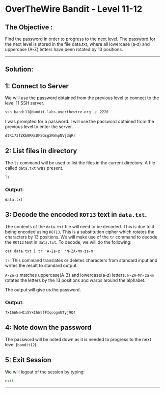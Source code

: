 # OverTheWire Bandit - Level 11-12

## The Objective : 
Find the password in order to progress to the next level. The password for the next level is stored in the file data.txt, where all lowercase (a-z) and uppercase (A-Z) letters have been rotated by 13 positions.

---

## Solution:

## 1: Connect to Server
We will use the password obtained from the previous level to connect to the level 11 SSH server.

```bash
ssh bandi11@bandit.labs.overthewire.org -p 2220
```

I was prompted for a password. I will use the password obtained from the previous level to enter the server.

```bash
dtR173fZKb0RRsDFSGsg2RWnpNVj3qRr 
```

## 2: List files in directory
The `ls` command will be used to list the files in the current directory. A file called `data.txt` was present.

```bash
ls
```

### Output:
```
data.txt  
```


## 3: Decode the encoded `ROT13` text in `data.txt`.
The contents of the `data.txt` file will need to be decoded. This is due to it being encoded using `ROT13`. This is a substitution cipher which rotates the characters by 13 positions. We will make use of the `tr` command to decode the `ROT13` text in `data.txt`. To decode, we will do the following:

```
cat data.txt | tr 'A-Za-z' 'N-ZA-Mn-za-m'
```
`tr`: This command translates or deletes characters from standard input and writes the result to standard output.

`A-Za-z` matches uppercase(A-Z) and lowercase(a-z) letters. 
`N-ZA-Mn-za-m` rotates the letters by the 13 positions and warps around the alphabet.

The output will give us the password.


### Output:
```
7x16WNeHIi5YkIhWsfFIqoognUTyj9Q4
```

## 4: Note down the password 
The password will be noted down as it is needed to progress to the next level (`bandit12`).

## 5: Exit Session

We will logout of the session by typing:

```bash
exit
```
---
